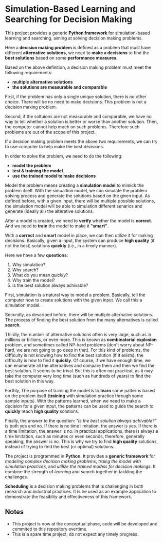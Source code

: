 # Simulation-Based Learning and Searching for Decision Making

This project provides a generic **Python framework** for simulation-based learning and searching, aiming at solving decision making problems.

Here a **decision making problem** is defined as a problem that must have different **alternative solutions**, we need to **make a decisions** to find the **best solutions** based on some **performance measures**.

Based on the above definition, a decision making problem must meet the following requirements:

  - **multiple alternative solutions**
  - **the solutions are measurable and comparable**

First, if the problem has only a single unique solution, there is no other choice. There will be no need to make decisions. This problem is not a decision making problem.

Second, if the soltuions are not measurable and comparable, we have no way to tell whether a solution is better or worse than another solution. Then, the computer cannot help much on such problems. Therefore such problems are out of the scope of this project. 

If a decision making problem meets the above two requirements, we can try to use computer to help make the best decisions. 

In order to solve the problem, we need to do the following:

  - **model the problem**
  - **test & training the model**
  - **use the trained model to make decisions**
  
Model the problem means creating a **simulation model** to mimick the problem itself. With the simualtion model, we can simulate the problem solving process and generate the solutions based on the given input. As defined before, with a given input, there will be multiple possible solutions, the simulation model will be able to simulation different senarios and generate (ideally all) the alterative solutions. 

After a model is created, we need to **verify** whether the model is **correct**. And we need to **train** the model to make it **"smart"**.

With a **correct** and **smart** model in place, we can then utilize it for making decisions. Basically, given a input, the system can produce **high quality** (if not the best) solutions **quickly** (i.e., in a timely manner).

Here we have a few **questions**:
  1. Why simulation?
  2. Why search? 
  3. What do you mean *quickly*?
  4. Why train the model?
  5. Is the best solution always achivable?
  
First, simulation is a natural way to model a problem. Basically, tell the computer how to create solutions with the given input. We call this a simulation model.

Secondly, as described before, there will be mutliple alternative solutions. The process of finding the best solution from the many alternatives is called **search**. 

Thirdly, the number of alternative solutions often is very large, such as in millions or billions, or even more. This is known as **combinatorial explosion** problem, and sometimes called NP-hard problems (don't worry about NP-hard, we are not going to go deep in that). For this kind of problems, the difficulty is not knowing how to find the best solution (if it exists), the difficulty is how to find it **quickly**. Of course, if we have enough time, we can enumerate all the alternatives and compare them and then we find the best solution. It seems to be trival. But this is often not practical, as it may take the computer very long time (such as hundreds of years) to find the best solution in this way.  

Forthly, The purpose of training the model is to **learn** some patterns based on the problem itself (**training** with simulation practice through some sample inputs). With the patterns learned, when we need to make a decision for a given input, the patterns can be used to guide the search to **quickly** reach **high quality** solutions.

Finally, the answer to the question: *"Is the best solution always achivable?"* is both yes and no. If there is no time limitation, the answer is yes. If there is a time limitation, the answer is no. In practical applications, there is always a time limitation, such as minutes or even seconds, therefore, generally speaking, the answer is no. This is why we try to find **high quality** solutions, instead of trying to find the best (or optimal) solutions.

The project is programmed in **Python**. It provides a **generic framework** for *modeling complex decision making problems*, *traing the model with simulation practices*, and *utilize the trained models for decision makings*. It combine the strength of *learning* and *search* together in tackling the challenges.

**Scheduling** is a decision making problems that is challenging in both research and industrial practices. It is be used as an example application to demonstrate the feasiblity and effectiveness of this framework.

## Notes
 - This project is now at the conceptual phase, code will be developed and commited to this repository overtime.
 - This is a spare time project, do not expect any timely progress.
   
